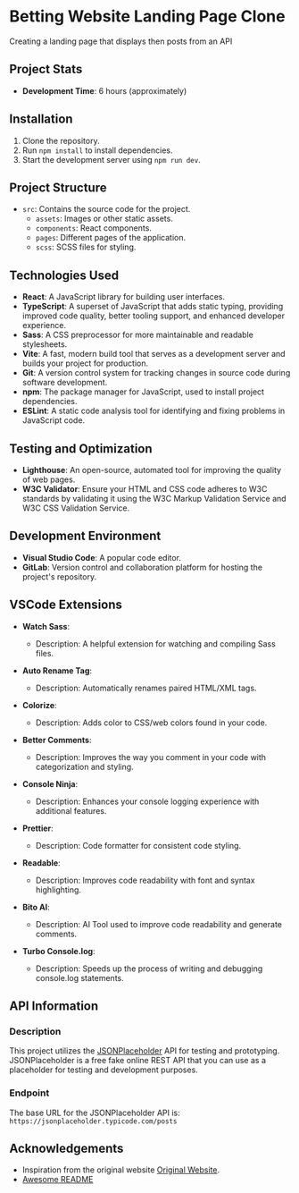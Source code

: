 # Betting Website Landing Page Clone


Creating a landing page that displays then posts from an API


## Project Stats

- **Development Time**: 6 hours (approximately)


## Installation

1. Clone the repository.
2. Run `npm install` to install dependencies.
3. Start the development server using `npm run dev`.

## Project Structure   


- `src`: Contains the source code for the project.
  - `assets`: Images or other static assets.
  - `components`: React components.
  - `pages`: Different pages of the application.
  - `scss`: SCSS files for styling.

## Technologies Used

- **React**: A JavaScript library for building user interfaces.
- **TypeScript**: A superset of JavaScript that adds static typing, providing improved code quality, better tooling support, and enhanced developer experience.
- **Sass**: A CSS preprocessor for more maintainable and readable stylesheets.
- **Vite**: A fast, modern build tool that serves as a development server and builds your project for production.
- **Git**: A version control system for tracking changes in source code during software development.
- **npm**: The package manager for JavaScript, used to install project dependencies.
- **ESLint**: A static code analysis tool for identifying and fixing problems in JavaScript code.

## Testing and Optimization
- **Lighthouse**: An open-source, automated tool for improving the quality of web pages.
- **W3C Validator**: Ensure your HTML and CSS code adheres to W3C standards by validating it using the W3C Markup Validation Service and W3C CSS Validation Service.

## Development Environment

- **Visual Studio Code**: A popular code editor.
- **GitLab**: Version control and collaboration platform for hosting the project's repository.

## VSCode Extensions

- **Watch Sass**: 
  - Description: A helpful extension for watching and compiling Sass files.

- **Auto Rename Tag**: 
  - Description: Automatically renames paired HTML/XML tags.

- **Colorize**: 
  - Description: Adds color to CSS/web colors found in your code.

- **Better Comments**:
  - Description: Improves the way you comment in your code with categorization and styling.

- **Console Ninja**: 
  - Description: Enhances your console logging experience with additional features.

- **Prettier**: 
  - Description: Code formatter for consistent code styling.

- **Readable**: 
  - Description: Improves code readability with font and syntax highlighting.

- **Bito AI**: 
  - Description: AI Tool used to improve code readability and generate comments.

- **Turbo Console.log**: 
  - Description: Speeds up the process of writing and debugging console.log statements.


## API Information

### Description
This project utilizes the [JSONPlaceholder](https://jsonplaceholder.typicode.com) API for testing and prototyping. JSONPlaceholder is a free fake online REST API that you can use as a placeholder for testing and development purposes.

### Endpoint
The base URL for the JSONPlaceholder API is: `https://jsonplaceholder.typicode.com/posts`


## Acknowledgements

- Inspiration from the original website [Original Website](https://www.solverde.pt/casino).
 - [Awesome README](https://github.com/matiassingers/awesome-readme)
